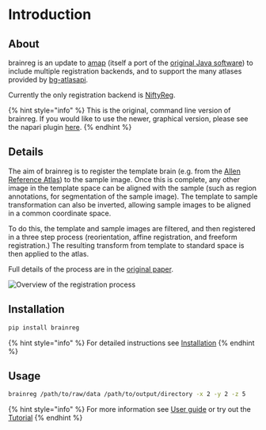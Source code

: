 # Introduction

## About

brainreg is an update to [amap](https://github.com/SainsburyWellcomeCentre/amap-python) \(itself a port of the [original Java software](https://www.nature.com/articles/ncomms11879)\) to include multiple registration backends, and to support the many atlases provided by [bg-atlasapi](https://github.com/brainglobe/bg-atlasapi).

Currently the only registration backend is [NiftyReg](http://cmictig.cs.ucl.ac.uk/wiki/index.php/NiftyReg).

{% hint style="info" %}
This is the original, command line version of brainreg. If you would like to use the newer, graphical version, please see the napari plugin [here](https://docs.brainglobe.info/brainreg-napari/introduction).
{% endhint %}

## Details

The aim of brainreg is to register the template brain \(e.g. from the [Allen Reference Atlas](https://mouse.brain-map.org/static/atlas)\) to the sample image. Once this is complete, any other image in the template space can be aligned with the sample \(such as region annotations, for segmentation of the sample image\). The template to sample transformation can also be inverted, allowing sample images to be aligned in a common coordinate space.

To do this, the template and sample images are filtered, and then registered in a three step process \(reorientation, affine registration, and freeform registration.\) The resulting transform from template to standard space is then applied to the atlas.

Full details of the process are in the [original paper](https://www.nature.com/articles/ncomms11879).

![Overview of the registration process](https://raw.githubusercontent.com/SainsburyWellcomeCentre/amap-python/master/resources/reg_process.png)

## Installation

```bash
pip install brainreg
```

{% hint style="info" %}
For detailed instructions see [Installation](installation.md)
{% endhint %}

## Usage

```bash
brainreg /path/to/raw/data /path/to/output/directory -x 2 -y 2 -z 5
```

{% hint style="info" %}
For more information see [User guide](user-guide/) or try out the [Tutorial](tutorial.md)
{% endhint %}

